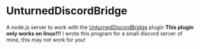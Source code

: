 # UnturnedDiscordBridge
A node.js server to work with the [UnturnedDiscordBridge](https://www.nuget.org/packages/UnturnedDiscordBridge/) plugin
**This plugin only works on linux!!!**
I wrote this program for a small discord server of mine, this may not work for you!
